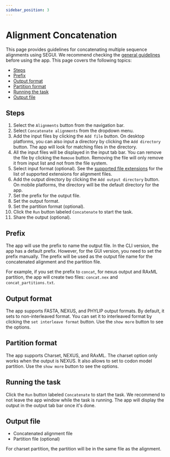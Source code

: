 ```yaml
---
sidebar_position: 3
---
```

# Alignment Concatenation

This page provides guidelines for concatenating multiple sequence alignments using SEGUI. We recommend checking the [general guidelines](./general) before using the app. This page covers the following topics:

- [Steps](#steps)
- [Prefix](#prefix)
- [Output format](#output-format)
- [Partition format](#partition-format)
- [Running the task](#running-the-task)
- [Output file](#output-file)

## Steps

1. Select the `Alignments` button from the navigation bar.
2. Select `Concatenate alignments` from the dropdown menu.
3. Add the input files by clicking the `Add file` button. On desktop platforms, you can also input a directory by clicking the `Add directory` button. The app will look for matching files in the directory.
4. All the input files will be displayed in the input tab bar. You can remove the file by clicking the `Remove` button. Removing the file will only remove it from input list and not from the file system.
5. Select input format (optional). See the [supported file extensions](./general#supported-file-extensions) for the list of supported extensions for alignment files.
6. Add the output directory by clicking the `Add output directory` button. On mobile platforms, the directory will be the default directory for the app.
7. Set the prefix for the output file.
8. Set the output format.
9. Set the partition format (optional).
10. Click the `Run` button labeled `Concatenate` to start the task.
11. Share the output (optional).

## Prefix

The app will use the prefix to name the output file. In the CLI version, the app has a default prefix. However, for the GUI version, you need to set the prefix manually. The prefix will be used as the output file name for the concatenated alignment and the partition file.

For example, if you set the prefix to `concat`, for nexus output and RAxML partition, the app will create two files: `concat.nex` and `concat_partitions.txt`.

## Output format

The app supports FASTA, NEXUS, and PHYLIP output formats. By default, it sets to non-interleaved format. You can set it to interleaved format by clicking the `set interleave format` button. Use the `show more` button to see the options.

## Partition format

The app supports Charset, NEXUS, and RAxML. The charset option only works when the output is NEXUS. It also allows to set to codon model partition. Use the `show more` button to see the options.

## Running the task

Click the `Run` button labeled `Concatenate` to start the task. We recommend to not leave the app window while the task is running. The app will display the output in the output tab bar once it's done.

## Output file

- Concatenated alignment file
- Partition file (optional)

For charset partition, the partition will be in the same file as the alignment.

